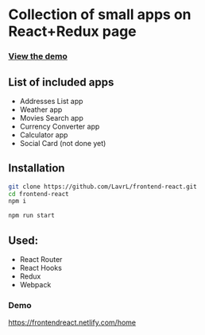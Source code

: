 # Collection of small apps on React+Redux page 


### [View the demo](https://frontend-reactjs.netlify.com/)

## List of included apps

+ Addresses List app
+ Weather app
+ Movies Search app
+ Currency Converter app
+ Calculator app
+ Social Card (not done yet)

## Installation
```bash
git clone https://github.com/LavrL/frontend-react.git
cd frontend-react
npm i

npm run start
```

## Used:
+ React Router
+ React Hooks
+ Redux
+ Webpack

### Demo
https://frontendreact.netlify.com/home
